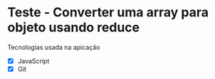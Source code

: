 # Teste - Converter uma array para objeto usando reduce


Tecnologias usada na apicação
- [x] JavaScript
- [x] Git
